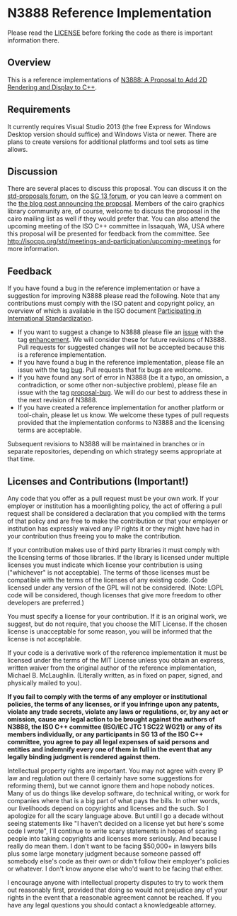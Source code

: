 N3888 Reference Implementation
=============

Please read the [LICENSE](https://github.com/mikebmcl/N3888_RefImpl/blob/master/LICENSE.md) before forking the code as there is important information there.

Overview
-------------

This is a reference implementations of [N3888: A Proposal to Add 2D Rendering and Display to C++](http://isocpp.org/files/papers/N3888.pdf).

Requirements
-------------

It currently requires Visual Studio 2013 (the free Express for Windows Desktop version should suffice) and Windows Vista or newer. There are plans to create versions for additional platforms and tool sets as time allows.

Discussion
-------------

There are several places to discuss this proposal. You can discuss it on the [std-proposals forum](https://groups.google.com/a/isocpp.org/forum/?fromgroups#!forum/std-proposals), on the [SG 13 forum](https://groups.google.com/a/isocpp.org/forum/?fromgroups#!forum/graphics), or you can leave a comment on the [the blog post announcing the proposal](http://isocpp.org/blog/2014/01/n3888). Members of the cairo graphics library community are, of course, welcome to discuss the proposal in the cairo mailing list as well if they would prefer that. You can also attend the upcoming meeting of the ISO C++ committee in Issaquah, WA, USA where this proposal will be presented for feedback from the committee. See http://isocpp.org/std/meetings-and-participation/upcoming-meetings for more information.

Feedback
-------------
If you have found a bug in the reference implementation or have a suggestion for improving N3888 please read the following. Note that any contributions must comply with the ISO patent and copyright policy, an overview of which is available in the ISO document [Participating in International Standardization](http://www.iso.org/iso/joining_in_2012.pdf).

* If you want to suggest a change to N3888 please file an [issue](https://github.com/mikebmcl/N3888_RefImpl/issues) with the tag [enhancement](https://github.com/mikebmcl/N3888_RefImpl/issues?labels=enhancement&page=1&state=open). We will consider these for future revisions of N3888. Pull requests for suggested changes will not be accepted because this is a reference implementation.
* If you have found a bug in the reference implementation, please file an issue with the tag [bug](https://github.com/mikebmcl/N3888_RefImpl/issues?labels=bug&page=1&state=open). Pull requests that fix bugs are welcome.
* If you have found any sort of error in N3888 (be it a typo, an omission, a contradiction, or some other non-subjective problem), please file an issue with the tag [proposal-bug](https://github.com/mikebmcl/N3888_RefImpl/issues?labels=proposal-bug&page=1&state=open). We will do our best to address these in the next revision of N3888.
* If you have created a reference implementation for another platform or tool-chain, please let us know. We welcome these types of pull requests provided that the implementation conforms to N3888 and the licensing terms are acceptable.

Subsequent revisions to N3888 will be maintained in branches or in separate repositories, depending on which strategy seems appropriate at that time.

Licenses and Contributions (Important!)
-------------

Any code that you offer as a pull request must be your own work. If your employer or institution has a moonlighting policy, the act of offering a pull request shall be considered a declaration that you complied with the terms of that policy and are free to make the contribution or that your employer or institution has expressly waived any IP rights it or they might have had in your contribution thus freeing you to make the contribution.

If your contribution makes use of third party libraries it must comply with the licensing terms of those libraries. If the library is licensed under multiple licenses you must indicate which license your contribution is using ("whichever" is not acceptable). The terms of those licenses must be compatible with the terms of the licenses of any existing code. Code licensed under any version of the GPL will not be considered. (Note: LGPL code will be considered, though licenses that give more freedom to other developers are preferred.)

You must specify a license for your contribution. If it is an original work, we suggest, but do not require, that you choose the MIT License. If the chosen license is unacceptable for some reason, you will be informed that the license is not acceptable.

If your code is a derivative work of the reference implementation it must be licensed under the terms of the MIT License unless you obtain an express, written waiver from the original author of the reference implementation, Michael B. McLaughlin. (Literally written, as in fixed on paper, signed, and physically mailed to you).

**If you fail to comply with the terms of any employer or institutional policies, the terms of any licenses, or if you infringe upon any patents, violate any trade secrets, violate any laws or regulations, or, by any act or omission, cause any legal action to be brought against the authors of N3888, the ISO C++ committee (ISO/IEC JTC 1 SC22 WG21) or any of its members individually, or any participants in SG 13 of the ISO C++ committee, you agree to pay all legal expenses of said persons and entities and indemnify every one of them in full in the event that any legally binding judgment is rendered against them.**

Intellectual property rights are important. You may not agree with every IP law and regulation out there (I certainly have some suggestions for reforming them), but we cannot ignore them and hope nobody notices. Many of us do things like develop software, do technical writing, or work for companies where that is a big part of what pays the bills. In other words, our livelihoods depend on copyrights and licenses and the such. So I apologize for all the scary language above. But until I go a decade without seeing statements like "I haven't decided on a license yet but here's some code I wrote", I'll continue to write scary statements in hopes of scaring people into taking copyrights and licenses more seriously. And because I really do mean them. I don't want to be facing $50,000+ in lawyers bills plus some large monetary judgment because someone passed off somebody else's code as their own or didn't follow their employer's policies or whatever. I don't know anyone else who'd want to be facing that either.

I encourage anyone with intellectual property disputes to try to work them out reasonably first, provided that doing so would not prejudice any of your rights in the event that a reasonable agreement cannot be reached. If you have any legal questions you should contact a knowledgeable attorney.
